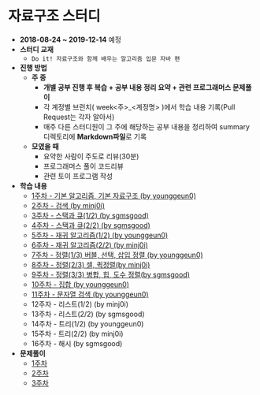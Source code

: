# 자료구조 스터디

* **2018-08-24 ~ 2019-12-14** 예정
* **스터디 교재**
  * `Do it! 자료구조와 함께 배우는 알고리즘 입문 자바 편`
* **진행 방법**
  * **주 중**
    * **개별 공부 진행 후 복습 + 공부 내용 정리 요약 + 관련 프로그래머스 문제풀이**
    * 각 계정별 브런치( week&lt;주&gt;\_&lt;계정명&gt; )에서 학습 내용 기록(Pull Request는 각자 알아서)
    * 매주 다른 스터디원이 그 주에 해당하는 공부 내용을 정리하여 summary 디렉토리에 **Markdown파일**로 기록
  * **모였을 때**
    * 요약한 사람이 주도로 리뷰(30분)
    * 프로그래머스 풀이 코드리뷰
    * 관련  토이 프로그램 작성
* **학습 내용**
  * [1주차 - 기본 알고리즘, 기본 자료구조 (by younggeun0)](https://github.com/younggeun0/DataStructureStudy/blob/master/summary/week1_summary.md)
  * [2주차 - 검색 (by minj0i)](https://github.com/younggeun0/DataStructureStudy/blob/master/summary/week2_summary.md) 
  * [3주차 - 스택과 큐(1/2) (by sgmsgood)](https://github.com/younggeun0/DataStructureStudy/blob/master/summary/week3_summary.md)
  * [4주차 - 스택과 큐(2/2) (by sgmsgood)](https://github.com/younggeun0/DataStructureStudy/blob/master/summary/week4_summary.md)
  * [5주차 - 재귀 알고리즘(1/2) (by younggeun0)](https://github.com/younggeun0/DataStructureStudy/blob/master/summary/week5_summary.md)
  * [6주차 - 재귀 알고리즘(2/2) (by minj0i)](https://github.com/younggeun0/DataStructureStudy/blob/master/summary/week6_summary.md)
  * [7주차 - 정렬(1/3) 버블, 선택, 삽입 정렬 (by younggeun0)](https://github.com/younggeun0/DataStructureStudy/blob/master/summary/week7_summary.md)
  * [8주차 - 정렬(2/3) 셀, 퀵정렬(by minj0i)](https://github.com/younggeun0/DataStructureStudy/blob/master/summary/week8_summary.md)
  * [9주차 - 정렬(3/3) 병합, 힙, 도수 정렬(by sgmsgood)](https://github.com/younggeun0/DataStructureStudy/blob/master/summary/week9_summary_mergesort.md)
  * [10주차 - 집합 (by younggeun0)](https://github.com/younggeun0/DataStructureStudy/blob/master/summary/week9_summary.md)
  * [11주차 - 문자열 검색 (by younggeun0)](https://github.com/younggeun0/DataStructureStudy/blob/master/summary/week10_summary.md)
  * 12주자 - 리스트(1/2) (by minj0i)
  * 13주차 - 리스트(2/2) (by sgmsgood)
  * 14주차 - 트리(1/2) (by younggeun0)
  * 15주차 - 트리(2/2) (by minj0i)
  * 16주차 - 해시 (by sgmsgood)
* **문제풀이**
  * [1주차](https://github.com/younggeun0/DataStructureStudy/blob/master/programmers_test/week1.md)
  * [2주차](https://github.com/younggeun0/DataStructureStudy/blob/master/programmers_test/week2.md)
  * [3주차](https://github.com/younggeun0/DataStructureStudy/blob/master/programmers_test/week3.md)
